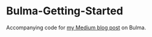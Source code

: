 # Bulma-Getting-Started


Accompanying code for [my Medium blog post](https://medium.com/@fajardocj/getting-started-with-bulma-cb98561ef2f3) on Bulma.
